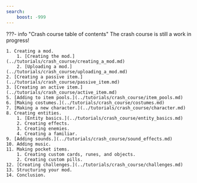 ```yaml
---
search:
    boost: -999
---
```

<!-- start -->
???- info "Crash course table of contents"
    The crash course is still a work in progress!

    1. Creating a mod.
        1. [Creating the mod.](../tutorials/crash_course/creating_a_mod.md)
        2. [Uploading a mod.](../tutorials/crash_course/uploading_a_mod.md)
    2. [Creating a passive item.](../tutorials/crash_course/passive_item.md)
    3. [Creating an active item.](../tutorials/crash_course/active_item.md)
    5. [Adding to item pools.](../tutorials/crash_course/item_pools.md)
    6. [Making costumes.](../tutorials/crash_course/costumes.md)
    7. [Making a new character.](../tutorials/crash_course/character.md)
    8. Creating entities.
        1. [Entity basics.](../tutorials/crash_course/entity_basics.md)
        2. Creating effects.
        3. Creating enemies.
        4. Creating a familiar.
    9. [Adding sounds.](../tutorials/crash_course/sound_effects.md)
    10. Adding music.
    11. Making pocket items.
        1. Creating custom cards, runes, and objects.
        2. Creating custom pills.
    12. [Creating challenges.](../tutorials/crash_course/challenges.md)
    13. Structuring your mod.
    14. Conclusion.
<!-- end -->